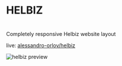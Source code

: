# HELBIZ <h1>

Completely responsive Helbiz website layout

live: [alessandro-orlov/helbiz](https://alessandro-orlov.github.io/html-css-helbiz/)

![helbiz preview](https://github.com/alessandro-orlov/projects-preview-images/blob/main/Helbiz%20-%20by%20Alexander%20Orlov.png)
